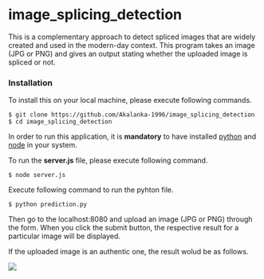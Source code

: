 # image_splicing_detection
This is a complementary approach to detect spliced images that are widely created and used in the modern-day context. This program takes an image (JPG or PNG) and gives an output stating whether the uploaded image is spliced or not.

### Installation

To install this on your local machine, please execute following commands.

```
$ git clone https://github.com/Akalanka-1996/image_splicing_detection
$ cd image_splicing_detection
```

In order to run this application, it is **mandatory** to have installed [python](https://www.python.org/) and [node](https://nodejs.org/en/) in your system.

To run the **server.js** file, please execute following command.

```
$ node server.js
```

Execute following command to run the pyhton file.

```
$ python prediction.py
```
Then go to the localhost:8080 and upload an image (JPG or PNG) through the form. When you click the submit button, the respective result for a particular image will be displayed.

If the uploaded image is an authentic one, the result wolud be as follows.

![](https://github.com/[Akalanka-1996]/[image_splicing_detection]/blob/[main]/images/au.jpg?raw=true)
